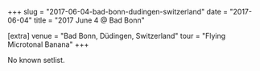+++
slug = "2017-06-04-bad-bonn-dudingen-switzerland"
date = "2017-06-04"
title = "2017 June 4 @ Bad Bonn"

[extra]
venue = "Bad Bonn, Düdingen, Switzerland"
tour = "Flying Microtonal Banana"
+++

No known setlist.
